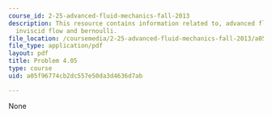 ```yaml
---
course_id: 2-25-advanced-fluid-mechanics-fall-2013
description: This resource contains information related to, advanced fluid mechanics,
  inviscid flow and bernoulli.
file_location: /coursemedia/2-25-advanced-fluid-mechanics-fall-2013/a05f96774cb2dc557e50da3d4636d7ab_MIT2_25F13_Shapi4.05_Prob.pdf
file_type: application/pdf
layout: pdf
title: Problem 4.05
type: course
uid: a05f96774cb2dc557e50da3d4636d7ab

---
```

None